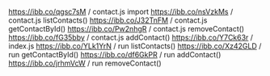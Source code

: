 https://ibb.co/qgsc7sM / contact.js import
https://ibb.co/nsVzkMs / contact.js listContacts()
https://ibb.co/J32TnFM / contact.js getContactById()
https://ibb.co/Pw2nhgR / contact.js removeContact()
https://ibb.co/fG35bby / contact.js addContact()
https://ibb.co/Y7Ck63r / index.js
https://ibb.co/YLk1YrN / run listContacts()
https://ibb.co/Xz42GLD / run getContactById()
https://ibb.co/df6GkPR / run addContact()
https://ibb.co/jrhmVcW / run removeContact()
